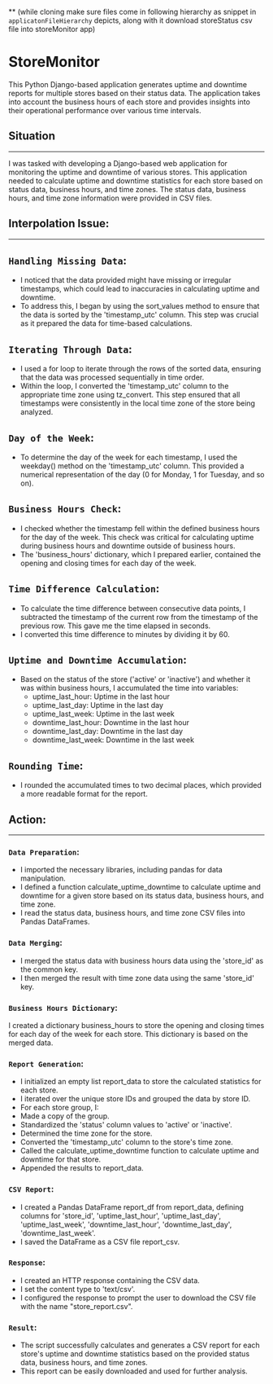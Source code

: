 ** (while cloning make sure files come in following hierarchy as snippet in `applicatonFileHierarchy` depicts, along with it download storeStatus csv file into storeMonitor app)

# StoreMonitor
This Python Django-based application generates uptime and downtime reports for multiple stores based on their status data. The application takes into account the business hours of each store and provides insights into their operational performance over various time intervals.

## Situation
----
I was tasked with developing a Django-based web application for monitoring the uptime and downtime of various stores. This application needed to calculate uptime and downtime statistics for each store based on status data, business hours, and time zones. The status data, business hours, and time zone information were provided in CSV files.
## Interpolation Issue:
---
## `Handling Missing Data`:

- I noticed that the data provided might have missing or irregular timestamps, which could lead to inaccuracies in calculating uptime and downtime.
- To address this, I began by using the sort_values method to ensure that the data is sorted by the 'timestamp_utc' column. This step was crucial as it prepared the data for time-based calculations.
## `Iterating Through Data`:

- I used a for loop to iterate through the rows of the sorted data, ensuring that the data was processed sequentially in time order.
- Within the loop, I converted the 'timestamp_utc' column to the appropriate time zone using tz_convert. This step ensured that all timestamps were consistently in the local time zone of the store being analyzed.
## `Day of the Week`:

- To determine the day of the week for each timestamp, I used the weekday() method on the 'timestamp_utc' column. This provided a numerical representation of the day (0 for Monday, 1 for Tuesday, and so on).
## `Business Hours Check`:

- I checked whether the timestamp fell within the defined business hours for the day of the week. This check was critical for calculating uptime during business hours and downtime outside of business hours.
- The 'business_hours' dictionary, which I prepared earlier, contained the opening and closing times for each day of the week.
## `Time Difference Calculation`:

- To calculate the time difference between consecutive data points, I subtracted the timestamp of the current row from the timestamp of the previous row. This gave me the time elapsed in seconds.
- I converted this time difference to minutes by dividing it by 60.
## `Uptime and Downtime Accumulation`:
- Based on the status of the store ('active' or 'inactive') and whether it was within business hours, I accumulated the time into variables:
  - uptime_last_hour: Uptime in the last hour
  - uptime_last_day: Uptime in the last day
  - uptime_last_week: Uptime in the last week
  - downtime_last_hour: Downtime in the last hour
  - downtime_last_day: Downtime in the last day
  - downtime_last_week: Downtime in the last week
## `Rounding Time`:

- I rounded the accumulated times to two decimal places, which provided a more readable format for the report.
## Action:
---
### `Data Preparation`:

- I imported the necessary libraries, including pandas for data manipulation.
- I defined a function calculate_uptime_downtime to calculate uptime and downtime for a given store based on its status data, business hours, and time zone.
- I read the status data, business hours, and time zone CSV files into Pandas DataFrames.
### `Data Merging`:
- I merged the status data with business hours data using the 'store_id' as the common key.
- I then merged the result with time zone data using the same 'store_id' key.

### `Business Hours Dictionary`:

I created a dictionary business_hours to store the opening and closing times for each day of the week for each store. This dictionary is based on the merged data.
### `Report Generation`:

- I initialized an empty list report_data to store the calculated statistics for each store.
- I iterated over the unique store IDs and grouped the data by store ID.
- For each store group, I:
- Made a copy of the group.
- Standardized the 'status' column values to 'active' or 'inactive'.
- Determined the time zone for the store.
- Converted the 'timestamp_utc' column to the store's time zone.
- Called the calculate_uptime_downtime function to calculate uptime and downtime for that store.
- Appended the results to report_data.

### `CSV Report`:

- I created a Pandas DataFrame report_df from report_data, defining columns for 'store_id', 'uptime_last_hour', 'uptime_last_day', 'uptime_last_week', 'downtime_last_hour', 'downtime_last_day', 'downtime_last_week'.
- I saved the DataFrame as a CSV file report_csv.
### `Response`:
- I created an HTTP response containing the CSV data.
- I set the content type to 'text/csv'.
- I configured the response to prompt the user to download the CSV file with the name "store_report.csv".

### `Result`:
- The script successfully calculates and generates a CSV report for each store's uptime and downtime statistics based on the provided status data, business hours, and time zones.
- This report can be easily downloaded and used for further analysis.

